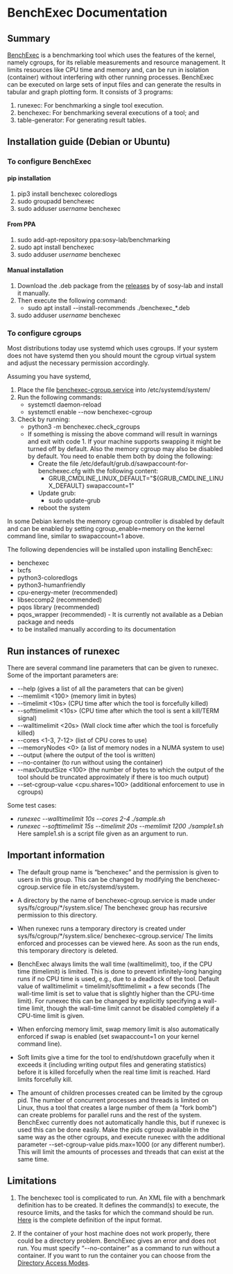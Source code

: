 # BenchExec Documentation

## Summary
[BenchExec](https://github.com/sosy-lab/benchexec) is a benchmarking tool which uses the features of the kernel, namely cgroups, for its
reliable measurements and resource management. It limits resources like CPU time and memory and,
can be run in isolation (container) without interfering with other running processes. BenchExec can
be executed on large sets of input files and can generate the results in tabular and graph plotting form.
It consists of 3 programs:
1. runexec: For benchmarking a single tool execution.
2. benchexec: For benchmarking several executions of a tool; and
3. table-generator: For generating result tables.

## Installation guide (Debian or Ubuntu)
### To configure BenchExec

#### pip installation
1. pip3 install benchexec coloredlogs
2. sudo groupadd benchexec
3. sudo adduser *username* benchexec

#### From PPA
1. sudo add-apt-repository ppa:sosy-lab/benchmarking
2. sudo apt install benchexec
3. sudo adduser *username* benchexec

#### Manual installation
1. Download the .deb package from the [releases](https://github.com/sosy-lab/benchexec/releases) by of sosy-lab and install it manually.
2. Then execute the following command:
   - sudo apt install --install-recommends ./benchexec_*.deb
3. sudo adduser *username* benchexec

### To configure cgroups
Most distributions today use systemd which uses cgroups. If your system does not have systemd then
you should mount the cgroup virtual system and adjust the necessary permission accordingly.

Assuming you have systemd,
1. Place the file [benchexec-cgroup.service](https://github.com/sosy-lab/benchexec/blob/master/debian/benchexec-cgroup.service) into /etc/systemd/system/
2. Run the following commands:
   - systemctl daemon-reload
   - systemctl enable --now benchexec-cgroup
3. Check by running:
   - python3 -m benchexec.check_cgroups
   - If something is missing the above command will result in warnings and exit with code 1. If your machine supports swapping it might be turned off by default. Also the memory cgroup may also be disabled by default. You need to enable them both by doing the following:
     - Create the file /etc/default/grub.d/sawpaccount-for-benchexec.cfg with the following content:
       - GRUB_CMDLINE_LINUX_DEFAULT="${GRUB_CMDLINE_LINUX_DEFAULT} swapaccount=1"
     - Update grub:
       - sudo update-grub
     - reboot the system

In some Debian kernels the memory cgroup controller is disabled by default and can be enabled by setting cgroup_enable=memory on the kernel command line, similar to swapaccount=1 above.

The following dependencies will be installed upon installing BenchExec:
- benchexec
- lxcfs
- python3-coloredlogs
- python3-humanfriendly
- cpu-energy-meter (recommended)
- libseccomp2 (recommended)
- pqos library (recommended)
- pqos_wrapper (recommended) - It is currently not available as a Debian package and needs
- to be installed manually according to its documentation

## Run instances of runexec
There are several command line parameters that can be given to runexec. Some of the important parameters are:
* --help (gives a list of all the parameters that can be given)
* --memlimit <100> (memory limit in bytes)
* --timelimit <10s> (CPU time after which the tool is forcefully killed)
* --softtimelimit <10s> (CPU time after which the tool is sent a kill/TERM signal)
* --walltimelimit <20s> (Wall clock time after which the tool is forcefully killed)
* --cores <1-3, 7-12> (list of CPU cores to use)
* --memoryNodes <0> (a list of memory nodes in a NUMA system to use)
* --output <name of the file> (where the output of the tool is written)
* --no-container (to run without using the container)
* --maxOutputSize <100> (the number of bytes to which the output of the tool should be truncated approximately if there is too much output)
* --set-cgroup-value <cpu.shares=100> (additional enforcement to use in cgroups)

Some test cases:
* *runexec --walltimelimit 10s --cores 2-4 ./sample.sh*
* *runexec --softtimelimit 15s --timelimit 20s --memlimit 1200 ./sample1.sh*
Here sample1.sh is a script file given as an argument to run.

## Important information
* The default group name is “benchexec” and the permission is given to users in this group. This can be changed by modifying the benchexec-cgroup.service file in etc/systemd/system.

* A directory by the name of benchexec-cgroup.service is made under sys/fs/cgroup/*/system.slice/
  The benchexec group has recursive permission to this directory.
* When runexec runs a temporary directory is created under sys/fs/cgroup/*/system.slice/ benchexec-cgroup.service/
  The limits enforced and processes can be viewed here. As soon as the run ends, this temporary directory is deleted.
* BenchExec always limits the wall time (walltimelimit), too, if the CPU time (timelimit) is limited. This is done to prevent infinitely-long hanging runs if no CPU time is used, e.g., due to a deadlock of the tool.
  Default value of walltimelimit = timelimit/softtimelimit + a few seconds (The wall-time limit is set to value that is slightly higher than the CPU-time limit). For runexec this can be changed by explicitly specifying a wall-time limit, though the wall-time limit cannot be disabled completely if a CPU-time limit is given.
* When enforcing memory limit, swap memory limit is also automatically enforced if swap is enabled (set swapaccount=1 on your kernel command line).
* Soft limits give a time for the tool to end/shutdown gracefully when it exceeds it (including writing output files and generating statistics) before it is killed forcefully when the real time limit is reached. Hard limits forcefully kill.
* The amount of children processes created can be limited by the cgroup pid. The number of concurrent processes and threads is limited on Linux, thus a tool that creates a large number of them (a "fork bomb") can create problems for parallel runs and the rest of the system. BenchExec currently does not automatically handle this, but if runexec is used this can be done easily. Make the pids cgroup available in the same way as the other cgroups, and execute runexec with the additional parameter --set-cgroup-value pids.max=1000 (or any different number). This will limit the amounts of processes and threads that can exist at the same time.

## Limitations
1. The benchexec tool is complicated to run. An XML file with a benchmark definition has to be created. It defines the command(s) to execute, the resource limits, and the tasks for which the command should be run. [Here](https://github.com/sosy-lab/benchexec/blob/master/doc/benchmark.xml) is the complete definition of the input format.

2. If the container of your host machine does not work properly, there could be a directory problem. BenchExec gives an error and does not run. You must specify “--no-container” as a command to run without a container. If you want to run the container you can choose from the [Directory Access Modes](https://github.com/sosy-lab/benchexec/blob/master/doc/container.md).
